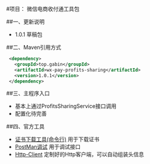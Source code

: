 #项目： 微信电商收付通工具包

##一、更新说明
* 1.0.1 草稿包

##二、Maven引用方式
```xml
 <dependency>
   <groupId>top.gabin</groupId>
   <artifactId>wx-pay-profits-sharing</artifactId>
   <version>1.0.1</version>
 </dependency>
```
##三、主程序入口
- 基本上通过ProfitsSharingService接口调用
- 配置化待完善

##四、官方工具
- [证书下载工具(命令行)](https://github.com/wechatpay-apiv3/CertificateDownloader) 用于下载证书
- [PostMan调试](https://github.com/wechatpay-apiv3/wechatpay-postman-script) 用于调试接口
- [Http-Client](https://github.com/wechatpay-apiv3/wechatpay-apache-httpclient) 定制好的Http客户端，可以自动组装头信息
